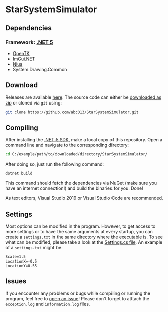 # StarSystemSimulator


## Dependencies
### Framework: [.NET 5](https://dotnet.microsoft.com/download/dotnet/5.0)
- [OpenTK](https://github.com/opentk/opentk)
- [ImGui.NET](https://github.com/mellinoe/ImGui.NET)
- [Nlua](http://nlua.org/)
- System.Drawing.Common

## Download
Releases are available [here](https://github.com/abc013/StarSystemSimulator/releases).
The source code can either be [downloaded as zip](https://github.com/abc013/StarSystemSimulator/archive/master.zip) or cloned via `git` using:
```sh
git clone https://github.com/abc013/StarSystemSimulator.git
```

## Compiling
After installing the [.NET 5 SDK](https://dotnet.microsoft.com/download/dotnet/5.0), make a local copy of this repository.
Open a command line and navigate to the corresponding directory:
```sh
cd C:/example/path/to/downloaded/directory/StarSystemSimulator/
```
After doing so, just run the following command:
```sh
dotnet build
```
This command should fetch the dependencies via NuGet (make sure you have an internet connection!) and build the binaries for you. Done!

As text editors, Visual Studio 2019 or Visual Studio Code are recommended.

## Settings
Most options can be modified in the program. However, to get access to more settings or to have the same arguments at every startup, you can create a `settings.txt` in the same directory where the executable is. To see what can be modified, please take a look at the [Settings.cs file](https://github.com/abc013/StarSystemSimulator/blob/master/StarSystemSimulator/Settings.cs). An example of a `settings.txt` might be:
```
Scale=1.5
LocationX=-0.5
LocationY=0.55
```

## Issues
If you encounter any problems or bugs while compiling or running the program, feel free to [open an issue](https://github.com/abc013/StarSystemSimulator/issues/new)! Please don't forget to atttach the `exception.log` and `information.log` files.
